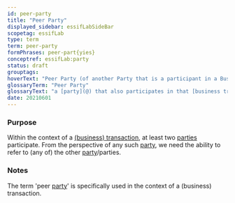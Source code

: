 ```yaml
---
id: peer-party
title: "Peer Party"
displayed_sidebar: essifLabSideBar
scopetag: essifLab
type: term
term: peer-party
formPhrases: peer-part{yies}
conceptref: essifLab:party
status: draft
grouptags:
hoverText: "Peer Party (of another Party that is a participant in a Business Transaction): a Party that also participates in that Business Transaction."
glossaryTerm: "Peer Party"
glossaryText: "a [party](@) that also participates in that [business transaction](transaction@)."
date: 20210601
---
```


### Purpose
Within the context of a [(business) transaction](transaction@), at least two [parties](@) participate. From the perspective of any such [party](@), we need the ability to refer to (any of) the other [party](@)/parties.

### Notes
The term 'peer [party](@)' is specifically used in the context of a (business) transaction.
